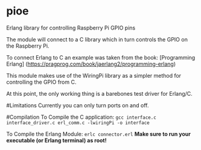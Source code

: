 # pioe
Erlang library for controlling Raspberry Pi GPIO pins

The module will connect to a C library which in turn controls the GPIO on the Raspberry Pi.

To connect Erlang to C an example was taken from the book: [Programming Erlang] (https://pragprog.com/book/jaerlang2/programming-erlang)

This module makes use of the WiringPi library as a simpler method for controlling the GPIO from C.

At this point, the only working thing is a barebones test driver for Erlang/C.

#Limitations
Currently you can only turn ports on and off. 

#Compilation
To Compile the C application:
`gcc interface.c interface_driver.c erl_comm.c -lwiringPi -o interface`

To Compile the Erlang Module:
`erlc connector.erl`
**Make sure to run your executable (or Erlang terminal) as root!**
